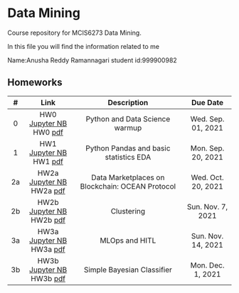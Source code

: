 # Data Mining
Course repository for MCIS6273 Data Mining.

In this file you will find the information related to me

Name:Anusha Reddy Ramannagari
student id:999900982


## Homeworks

| # | Link | Description | Due Date |
|:-:|:----:|:-----------:|:--------:|
| 0 | HW0 [Jupyter NB](./homework/hw0/hw0.ipynb)<br/> HW0 [pdf](./homework/hw0/hw0.pdf) | Python and Data Science warmup | Wed. Sep. 01, 2021 |
| 1 | HW1 [Jupyter NB](./homework/hw1/hw1.ipynb)<br/> HW1 [pdf](./homework/hw1/hw1.pdf) | Python Pandas and basic statistics EDA | Mon. Sep. 20, 2021 |
| 2a | HW2a [Jupyter NB](./homework/hw2a/hw2a.ipynb)<br/> HW2a [pdf](./homework/hw2a/hw2a.pdf) | Data Marketplaces on Blockchain: OCEAN Protocol | Wed. Oct. 20, 2021 |
| 2b | HW2b [Jupyter NB](./homework/hw2b/hw2b.ipynb)<br/> HW2b [pdf](./homework/hw2b/hw2b.pdf) | Clustering | Sun. Nov. 7, 2021 |
| 3a | HW3a [Jupyter NB](./homework/hw3a/hw3a.ipynb)<br/> HW3a [pdf](./homework/hw3a/hw3a.pdf) | MLOps and HITL | Sun. Nov. 14, 2021 |
| 3b | HW3b [Jupyter NB](./homework/hw3b/hw3b.ipynb)<br/> HW3b [pdf](./homework/hw3b/hw3b.pdf) | Simple Bayesian Classifier | Mon. Dec. 1, 2021 |
